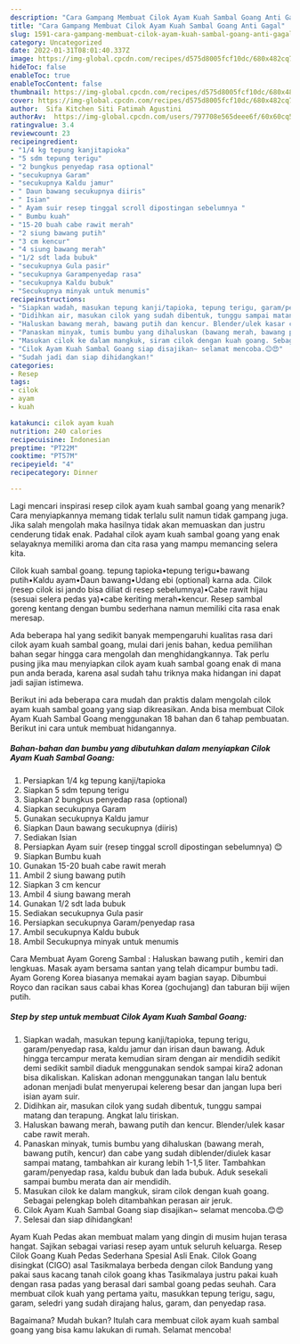 ```yaml
---
description: "Cara Gampang Membuat Cilok Ayam Kuah Sambal Goang Anti Gagal"
title: "Cara Gampang Membuat Cilok Ayam Kuah Sambal Goang Anti Gagal"
slug: 1591-cara-gampang-membuat-cilok-ayam-kuah-sambal-goang-anti-gagal
category: Uncategorized
date: 2022-01-31T08:01:40.337Z
image: https://img-global.cpcdn.com/recipes/d575d8005fcf10dc/680x482cq70/cilok-ayam-kuah-sambal-goang-foto-resep-utama.jpg
hideToc: false
enableToc: true
enableTocContent: false
thumbnail: https://img-global.cpcdn.com/recipes/d575d8005fcf10dc/680x482cq70/cilok-ayam-kuah-sambal-goang-foto-resep-utama.jpg
cover: https://img-global.cpcdn.com/recipes/d575d8005fcf10dc/680x482cq70/cilok-ayam-kuah-sambal-goang-foto-resep-utama.jpg
author:  Sifa Kitchen Siti Fatimah Agustini
authorAv:  https://img-global.cpcdn.com/users/797708e565deee6f/60x60cq50/avatar.jpg
ratingvalue: 3.4
reviewcount: 23
recipeingredient:
- "1/4 kg tepung kanjitapioka"
- "5 sdm tepung terigu"
- "2 bungkus penyedap rasa optional"
- "secukupnya Garam"
- "secukupnya Kaldu jamur"
- " Daun bawang secukupnya diiris"
- " Isian"
- " Ayam suir resep tinggal scroll dipostingan sebelumnya "
- " Bumbu kuah"
- "15-20 buah cabe rawit merah"
- "2 siung bawang putih"
- "3 cm kencur"
- "4 siung bawang merah"
- "1/2 sdt lada bubuk"
- "secukupnya Gula pasir"
- "secukupnya Garampenyedap rasa"
- "secukupnya Kaldu bubuk"
- "Secukupnya minyak untuk menumis"
recipeinstructions:
- "Siapkan wadah, masukan tepung kanji/tapioka, tepung terigu, garam/penyedap rasa, kaldu jamur dan irisan daun bawang. Aduk hingga tercampur merata kemudian siram dengan air mendidih sedikit demi sedikit sambil diaduk menggunakan sendok sampai kira2 adonan bisa dikaliskan. Kaliskan adonan menggunakan tangan lalu bentuk adonan menjadi bulat menyerupai kelereng besar dan jangan lupa beri isian ayam suir."
- "Didihkan air, masukan cilok yang sudah dibentuk, tunggu sampai matang dan terapung. Angkat lalu tiriskan."
- "Haluskan bawang merah, bawang putih dan kencur. Blender/ulek kasar cabe rawit merah."
- "Panaskan minyak, tumis bumbu yang dihaluskan (bawang merah, bawang putih, kencur) dan cabe yang sudah diblender/diulek kasar sampai matang, tambahkan air kurang lebih 1-1,5 liter. Tambahkan garam/penyedap rasa, kaldu bubuk dan lada bubuk. Aduk sesekali sampai bumbu merata dan air mendidih."
- "Masukan cilok ke dalam mangkuk, siram cilok dengan kuah goang. Sebagai pelengkap boleh ditambahkan perasan air jeruk."
- "Cilok Ayam Kuah Sambal Goang siap disajikan~ selamat mencoba.😊😍"
- "Sudah jadi dan siap dihidangkan!"
categories:
- Resep
tags:
- cilok
- ayam
- kuah

katakunci: cilok ayam kuah 
nutrition: 240 calories
recipecuisine: Indonesian
preptime: "PT22M"
cooktime: "PT57M"
recipeyield: "4"
recipecategory: Dinner

---
```



Lagi mencari inspirasi resep cilok ayam kuah sambal goang yang menarik? Cara menyiapkannya memang tidak terlalu sulit namun tidak gampang juga. Jika salah mengolah maka hasilnya tidak akan memuaskan dan justru cenderung tidak enak. Padahal cilok ayam kuah sambal goang yang enak selayaknya memiliki aroma dan cita rasa yang mampu memancing selera kita.


Cilok kuah sambal goang. tepung tapioka•tepung terigu•bawang putih•Kaldu ayam•Daun bawang•Udang ebi (optional) karna ada. Cilok (resep cilok isi jando bisa diliat di resep sebelumnya)•Cabe rawit hijau (sesuai selera pedas ya)•cabe keriting merah•kencur. Resep sambal goreng kentang dengan bumbu sederhana namun memiliki cita rasa enak meresap.

Ada beberapa hal yang sedikit banyak mempengaruhi kualitas rasa dari cilok ayam kuah sambal goang, mulai dari jenis bahan, kedua pemilihan bahan segar hingga cara mengolah dan menghidangkannya. Tak perlu pusing jika mau menyiapkan cilok ayam kuah sambal goang enak di mana pun anda berada, karena asal sudah tahu triknya maka hidangan ini dapat jadi sajian istimewa.


Berikut ini ada beberapa cara mudah dan praktis dalam mengolah cilok ayam kuah sambal goang yang siap dikreasikan. Anda bisa membuat Cilok Ayam Kuah Sambal Goang menggunakan 18 bahan dan 6 tahap pembuatan. Berikut ini cara untuk membuat hidangannya.

<!--inarticleads1-->

##### Bahan-bahan dan bumbu yang dibutuhkan dalam menyiapkan Cilok Ayam Kuah Sambal Goang:

1. Persiapkan 1/4 kg tepung kanji/tapioka
1. Siapkan 5 sdm tepung terigu
1. Siapkan 2 bungkus penyedap rasa (optional)
1. Siapkan secukupnya Garam
1. Gunakan secukupnya Kaldu jamur
1. Siapkan  Daun bawang secukupnya (diiris)
1. Sediakan  Isian
1. Persiapkan  Ayam suir (resep tinggal scroll dipostingan sebelumnya) 😊
1. Siapkan  Bumbu kuah
1. Gunakan 15-20 buah cabe rawit merah
1. Ambil 2 siung bawang putih
1. Siapkan 3 cm kencur
1. Ambil 4 siung bawang merah
1. Gunakan 1/2 sdt lada bubuk
1. Sediakan secukupnya Gula pasir
1. Persiapkan secukupnya Garam/penyedap rasa
1. Ambil secukupnya Kaldu bubuk
1. Ambil Secukupnya minyak untuk menumis


Cara Membuat Ayam Goreng Sambal : Haluskan bawang putih , kemiri dan lengkuas. Masak ayam bersama santan yang telah dicampur bumbu tadi. Ayam Goreng Korea biasanya memakai ayam bagian sayap. Dibumbui Royco dan racikan saus cabai khas Korea (gochujang) dan taburan biji wijen putih. 

<!--inarticleads2-->

##### Step by step untuk membuat Cilok Ayam Kuah Sambal Goang:

1. Siapkan wadah, masukan tepung kanji/tapioka, tepung terigu, garam/penyedap rasa, kaldu jamur dan irisan daun bawang. Aduk hingga tercampur merata kemudian siram dengan air mendidih sedikit demi sedikit sambil diaduk menggunakan sendok sampai kira2 adonan bisa dikaliskan. Kaliskan adonan menggunakan tangan lalu bentuk adonan menjadi bulat menyerupai kelereng besar dan jangan lupa beri isian ayam suir.
1. Didihkan air, masukan cilok yang sudah dibentuk, tunggu sampai matang dan terapung. Angkat lalu tiriskan.
1. Haluskan bawang merah, bawang putih dan kencur. Blender/ulek kasar cabe rawit merah.
1. Panaskan minyak, tumis bumbu yang dihaluskan (bawang merah, bawang putih, kencur) dan cabe yang sudah diblender/diulek kasar sampai matang, tambahkan air kurang lebih 1-1,5 liter. Tambahkan garam/penyedap rasa, kaldu bubuk dan lada bubuk. Aduk sesekali sampai bumbu merata dan air mendidih.
1. Masukan cilok ke dalam mangkuk, siram cilok dengan kuah goang. Sebagai pelengkap boleh ditambahkan perasan air jeruk.
1. Cilok Ayam Kuah Sambal Goang siap disajikan~ selamat mencoba.😊😍
1. Selesai dan siap dihidangkan!

Ayam Kuah Pedas akan membuat malam yang dingin di musim hujan terasa hangat. Sajikan sebagai variasi resep ayam untuk seluruh keluarga. Resep Cilok Goang Kuah Pedas Sederhana Spesial Asli Enak. Cilok Goang disingkat (CIGO) asal Tasikmalaya berbeda dengan cilok Bandung yang pakai saus kacang tanah cilok goang khas Tasikmalaya justru pakai kuah dengan rasa padas yang berasal dari sambal goang pedas seuhah. Cara membuat cilok kuah yang pertama yaitu, masukkan tepung terigu, sagu, garam, seledri yang sudah dirajang halus, garam, dan penyedap rasa. 

Bagaimana? Mudah bukan? Itulah cara membuat cilok ayam kuah sambal goang yang bisa kamu lakukan di rumah. Selamat mencoba!
